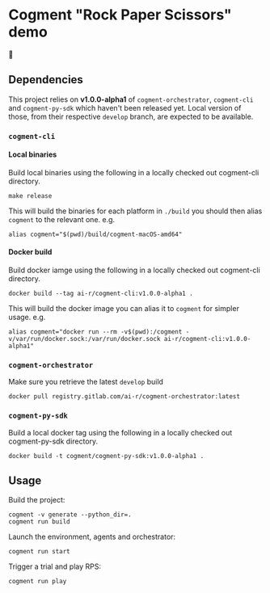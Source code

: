 # Cogment "Rock Paper Scissors" demo

🚧

## Dependencies

This project relies on **v1.0.0-alpha1** of `cogment-orchestrator`, `cogment-cli` and `cogment-py-sdk` which haven't been released yet. Local version of those, from their respective `develop` branch, are expected to be available.

### `cogment-cli`

#### Local binaries

Build local binaries using the following in a locally checked out cogment-cli directory.

```
make release
```

This will build the binaries for each platform in `./build` you should then alias `cogment` to the relevant one. e.g.

```
alias cogment="$(pwd)/build/cogment-macOS-amd64"
```

#### Docker build

Build docker iamge using the following in a locally checked out cogment-cli directory.

```
docker build --tag ai-r/cogment-cli:v1.0.0-alpha1 .
```

This will build the docker image you can alias it to `cogment` for simpler usage. e.g.

```
alias cogment="docker run --rm -v$(pwd):/cogment -v/var/run/docker.sock:/var/run/docker.sock ai-r/cogment-cli:v1.0.0-alpha1"
```

### `cogment-orchestrator`

Make sure you retrieve the latest `develop` build

```
docker pull registry.gitlab.com/ai-r/cogment-orchestrator:latest
```

### `cogment-py-sdk`

Build a local docker tag using the following in a locally checked out cogment-py-sdk directory.

```
docker build -t cogment/cogment-py-sdk:v1.0.0-alpha1 .
```

## Usage

Build the project:

```
cogment -v generate --python_dir=.
cogment run build
```

Launch the environment, agents and orchestrator:

```
cogment run start
```

Trigger a trial and play RPS:

```
cogment run play
```
